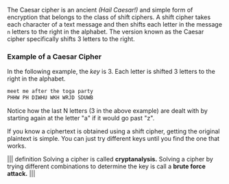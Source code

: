 The Caesar cipher is an ancient *(Hail Caesar!)* and simple form of encryption that belongs to the class of shift ciphers. A shift cipher takes each character of a text message and then shifts each letter in the message `n` letters to the right in the alphabet. The version known as the Caesar cipher specifically shifts 3 letters to the right.  

### Example of a Caesar Cipher
In the following example, the *key* is 3. Each letter is shifted 3 letters to the right in the alphabet.

```bash
meet me after the toga party
PHHW PH DIWHU WKH WRJD SDUWB
```

Notice how the last N letters (3 in the above example) are dealt with by starting again at the letter "a" if it would go past "z".

If you know a ciphertext is obtained using a shift cipher, getting the original plaintext is simple. You can just try different keys until you find the one that works. 

||| definition 
 Solving a cipher is called  **cryptanalysis.**
 Solving a cipher by trying different combinations to determine the key is call a **brute force attack.**
|||

